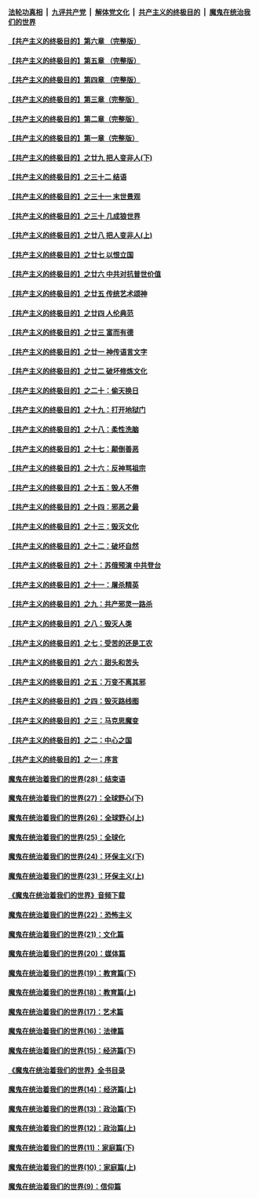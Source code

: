 ####  [法轮功真相](../../../../basic/blob/master/README.md?t=10270726) &nbsp;|&nbsp; [九评共产党](../../../../9ping.md/blob/master/README.md?t=10270726) &nbsp;|&nbsp; [解体党文化](../../../../jtdwh.md/blob/master/README.md?t=10270726)  &nbsp;|&nbsp; [共产主义的终极目的](../../../../gczydzjmd.md/blob/master/README.md?t=10270726) &nbsp;|&nbsp; [魔鬼在统治我们的世界](../../../../mgztzwmdsj.md/blob/master/README.md?t=10270726) 

#### [【共产主义的终极目的】第六章 （完整版）](../pages/nsc422/n11428913.md?t=10270726) 

#### [【共产主义的终极目的】第五章 （完整版）](../pages/nsc422/n11428912.md?t=10270726) 

#### [【共产主义的终极目的】第四章 （完整版）](../pages/nsc422/n11428907.md?t=10270726) 

#### [【共产主义的终极目的】第三章（完整版）](../pages/nsc422/n11428848.md?t=10270726) 

#### [【共产主义的终极目的】第二章（完整版）](../pages/nsc422/n11428831.md?t=10270726) 

#### [【共产主义的终极目的】第一章（完整版）](../pages/nsc422/n11417651.md?t=10270726) 

#### [【共产主义的终极目的】之廿九 把人变非人(下)](../pages/nsc422/n11344140.md?t=10270726) 

#### [【共产主义的终极目的】之三十二 结语](../pages/nsc422/n11360535.md?t=10270726) 

#### [【共产主义的终极目的】之三十一 末世景观](../pages/nsc422/n11351129.md?t=10270726) 

#### [【共产主义的终极目的】之三十 几成狼世界](../pages/nsc422/n11348280.md?t=10270726) 

#### [【共产主义的终极目的】之廿八 把人变非人(上)](../pages/nsc422/n11340492.md?t=10270726) 

#### [【共产主义的终极目的】之廿七 以恨立国](../pages/nsc422/n11336944.md?t=10270726) 

#### [【共产主义的终极目的】之廿六 中共对抗普世价值](../pages/nsc422/n11324785.md?t=10270726) 

#### [【共产主义的终极目的】之廿五 传统艺术颂神](../pages/nsc422/n11296396.md?t=10270726) 

#### [【共产主义的终极目的】之廿四 人伦典范](../pages/nsc422/n11296397.md?t=10270726) 

#### [【共产主义的终极目的】之廿三 富而有德](../pages/nsc422/n11283598.md?t=10270726) 

#### [【共产主义的终极目的】之廿一 神传语言文字](../pages/nsc422/n11263265.md?t=10270726) 

#### [【共产主义的终极目的】之廿二 破坏修炼文化](../pages/nsc422/n11245728.md?t=10270726) 

#### [【共产主义的终极目的】之二十：偷天换日](../pages/nsc422/n11238846.md?t=10270726) 

#### [【共产主义的终极目的】之十九：打开地狱门](../pages/nsc422/n11206376.md?t=10270726) 

#### [【共产主义的终极目的】之十八：柔性洗脑](../pages/nsc422/n11199994.md?t=10270726) 

#### [【共产主义的终极目的】之十七：颠倒善恶](../pages/nsc422/n11179782.md?t=10270726) 

#### [【共产主义的终极目的】之十六：反神骂祖宗](../pages/nsc422/n11166798.md?t=10270726) 

#### [【共产主义的终极目的】之十五：毁人不倦](../pages/nsc422/n11166792.md?t=10270726) 

#### [【共产主义的终极目的】之十四：邪恶之最](../pages/nsc422/n11150249.md?t=10270726) 

#### [【共产主义的终极目的】之十三：毁灭文化](../pages/nsc422/n11135227.md?t=10270726) 

#### [【共产主义的终极目的】之十二：破坏自然](../pages/nsc422/n11135214.md?t=10270726) 

#### [【共产主义的终极目的】之十：苏俄预演 中共登台](../pages/nsc422/n11118424.md?t=10270726) 

#### [【共产主义的终极目的】之十一：屠杀精英](../pages/nsc422/n11118442.md?t=10270726) 

#### [【共产主义的终极目的】之九：共产邪灵一路杀](../pages/nsc422/n11114139.md?t=10270726) 

#### [【共产主义的终极目的】之八：毁灭人类](../pages/nsc422/n11108503.md?t=10270726) 

#### [【共产主义的终极目的】之七：受苦的还是工农](../pages/nsc422/n11101809.md?t=10270726) 

#### [【共产主义的终极目的】之六：甜头和苦头](../pages/nsc422/n11096971.md?t=10270726) 

#### [【共产主义的终极目的】之五：万变不离其邪](../pages/nsc422/n11091285.md?t=10270726) 

#### [【共产主义的终极目的】之四：毁灭路线图](../pages/nsc422/n11086284.md?t=10270726) 

#### [【共产主义的终极目的】之三：马克思魔变](../pages/nsc422/n11061941.md?t=10270726) 

#### [【共产主义的终极目的】之二：中心之国](../pages/nsc422/n11047728.md?t=10270726) 

#### [【共产主义的终极目的】之一：序言](../pages/nsc422/n11086077.md?t=10270726) 

#### [魔鬼在统治着我们的世界(28)：结束语](../pages/nsc422/n10936246.md?t=10270726) 

#### [魔鬼在统治着我们的世界(27)：全球野心(下)](../pages/nsc422/n10928319.md?t=10270726) 

#### [魔鬼在统治着我们的世界(26)：全球野心(上)](../pages/nsc422/n10900318.md?t=10270726) 

#### [魔鬼在统治着我们的世界(25)：全球化](../pages/nsc422/n10788205.md?t=10270726) 

#### [魔鬼在统治着我们的世界(24)：环保主义(下)](../pages/nsc422/n10695307.md?t=10270726) 

#### [魔鬼在统治着我们的世界(23)：环保主义(上)](../pages/nsc422/n10688613.md?t=10270726) 

#### [《魔鬼在统治着我们的世界》音频下载](../pages/nsc422/n10635553.md?t=10270726) 

#### [魔鬼在统治着我们的世界(22)：恐怖主义](../pages/nsc422/n10614727.md?t=10270726) 

#### [魔鬼在统治着我们的世界(21)：文化篇](../pages/nsc422/n10597706.md?t=10270726) 

#### [魔鬼在统治着我们的世界(20)：媒体篇](../pages/nsc422/n10586579.md?t=10270726) 

#### [魔鬼在统治着我们的世界(19)：教育篇(下)](../pages/nsc422/n10564808.md?t=10270726) 

#### [魔鬼在统治着我们的世界(18)：教育篇(上)](../pages/nsc422/n10526970.md?t=10270726) 

#### [魔鬼在统治着我们的世界(17)：艺术篇](../pages/nsc422/n10499093.md?t=10270726) 

#### [魔鬼在统治着我们的世界(16)：法律篇](../pages/nsc422/n10485969.md?t=10270726) 

#### [魔鬼在统治着我们的世界(15)：经济篇(下)](../pages/nsc422/n10469975.md?t=10270726) 

#### [《魔鬼在统治着我们的世界》全书目录](../pages/nsc422/n10464261.md?t=10270726) 

#### [魔鬼在统治着我们的世界(14)：经济篇(上)](../pages/nsc422/n10457370.md?t=10270726) 

#### [魔鬼在统治着我们的世界(13)：政治篇(下)](../pages/nsc422/n10448270.md?t=10270726) 

#### [魔鬼在统治着我们的世界(12)：政治篇(上)](../pages/nsc422/n10444576.md?t=10270726) 

#### [魔鬼在统治着我们的世界(11)：家庭篇(下)](../pages/nsc422/n10440961.md?t=10270726) 

#### [魔鬼在统治着我们的世界(10)：家庭篇(上)](../pages/nsc422/n10435448.md?t=10270726) 

#### [魔鬼在统治着我们的世界(9)：信仰篇](../pages/nsc422/n10432159.md?t=10270726) 

